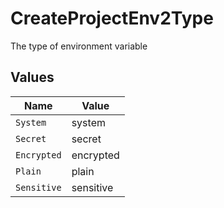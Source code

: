 # CreateProjectEnv2Type

The type of environment variable


## Values

| Name        | Value       |
| ----------- | ----------- |
| `System`    | system      |
| `Secret`    | secret      |
| `Encrypted` | encrypted   |
| `Plain`     | plain       |
| `Sensitive` | sensitive   |